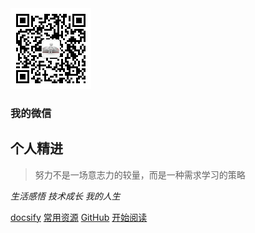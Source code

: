 <img src="https://raw.githubusercontent.com/marionlxy/material/source/weixinchat.jpg" style="zoom:50%" />

### 我的微信
## 个人精进
> 努力不是一场意志力的较量，而是一种需求学习的策略

*生活感悟  技术成长  我的人生*

[docsify](https://segmentfault.com/a/1190000017576714)
[常用资源](https://shimo.im/docs/PKKjQLwBfX0DgG0J/)
[GitHub](<https://github.com/marionlxy/material>)
[开始阅读](#README)




